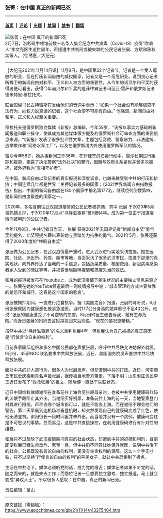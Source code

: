 ### 张菁：在中国 真正的新闻已死

---

#### [首页](../../../..?n13375484) &nbsp;|&nbsp; [评论](../../../../../epoch-comment?n13375484) &nbsp;|&nbsp; [专题](../../../../../epoch-special?n13375484) &nbsp;|&nbsp; [禁闻](../../../../../epoch-news?n13375484) &nbsp;|&nbsp; [禁书](../../../../../books?n13375484) &nbsp;|&nbsp; [翻墙](https://github.com/gfw-breaker/nogfw/blob/master/README.md?n13375484)


<div><img alt="张菁：在中国 真正的新闻已死" class="attachment-djy_600_400 size-djy_600_400 wp-post-image" src="https://i.epochtimes.com/assets/uploads/2021/02/2-9.jpg"/>
<div class="caption">
 2月7日，洛杉矶中领馆前数十名华人集会纪念中共病毒（Covid-19）疫情“吹哨人”李文亮医生逝世周年，声援遭中共判刑或被失踪的公民记者张展、方斌和陈秋实等人。（徐绣惠／大纪元）
</div></div><hr/><div class="post_content" id="artbody" itemprop="articleBody">
 <!-- article content begin -->
 <p>
  【大纪元2021年11月14日讯】11月8日，是中国第22个记者节。记者是一个受人尊敬的职业，但在打压新闻自由的威权国家，记者又是一个高危职业。说到良心记者所捍卫的新闻自由对和平、正义和人权方面的重要性，从今年的诺贝尔和平奖的获得者便可看出，获得今年诺贝尔和平奖的是菲律宾记者玛丽亚·雷萨和俄罗斯记者德米特里·穆拉托夫。
 </p>
 <p>
  联合国秘书长古特雷斯在发给他们的贺词中表示：“如果一个社会没有能够调查不法行为、向权力说真话的记者，这个社会便不可能有自由。” 他强调，新闻自由对和平、正义和人权至关重要。
 </p>
 <p>
  穆拉托夫是俄罗斯独立媒体《新报》总编辑，今年59岁，“该报以事实为基础的新闻报道和职业操守，使其成为其他媒体很少提及的俄罗斯社会可审查方面的重要信息来源。“《新报》发表了很多批评性文章，主题包括腐败、警察暴力、非法逮捕、选举欺诈和”网络水军工厂“，以及在俄罗斯境内外使用俄罗斯军队的情况。
 </p>
 <p>
  雷沙今年58岁，她从事新闻工作36年，在菲律宾的扫毒行动中，雷沙长期进行跟踪和报道，揭露了执法警察“法外处决”的罪行，因而与政府关系紧张并曾多次被捕，被外界称为“真相守护者”。
 </p>
 <p>
  在中国，新闻自由以及记者的真实报道和深度调查，也越来越受到中共的打压和排挤；中国连续几年都是世界上关押记者最多的国家；《2021世界新闻自由指数报告》指出，中国的新闻自由度在180个国家中排名第177名，继续位列倒数第四，是新闻自由度最差的国家之一。
 </p>
 <p>
  2020年，多名曾前往武汉报道疫情的公民记者被抓捕，其中
  <ok href="https://www.epochtimes.com/gb/tag/%E5%BC%A0%E5%B1%95.html">
   张展
  </ok>
  于2020年5月被抓捕关押，于2020年12月以“寻衅滋事罪”被判刑4年。成为第一位由于报道疫情而被判刑的公民记者。
 </p>
 <p>
  今年11月8日，中共记者日当天，
  <ok href="https://www.epochtimes.com/gb/tag/%E5%BC%A0%E5%B1%95.html">
   张展
  </ok>
  获得2021年无国界记者“新闻自由奖”勇气奖的提名，此奖项提名藉以表彰她与黑暗势力抗争的勇气。2021年5月，张展还获得了2020年度的“林昭自由奖”
 </p>
 <p>
  张展做为公民记者，在武汉疫情最严重时，进入武汉进行实地采访拍摄。她在医院、社区、派出所、药店、超市等地，当面采访了很多武汉市民，拍摄下那里的真实现状，向外界传达了当地的一手信息，包括蔬菜质量、核酸费用、新冠病毒感染者家人受到的骚扰等等，并揭露当局隐瞒疫情和抗疫失当的做法。
 </p>
 <p>
  张展的报道被发布在Youtube上，成为武汉疫情下民生状况的主要独立信息来源之一。张展在她的YouTube频道最后一则疫情报导中说：“城市管理的方式主要依靠的是恐吓和威吓，这真是这个国家的悲哀”。
 </p>
 <p>
  张展被拘押期间，一直进行绝食抗争。据《美国之音》报道，张展的哥哥说，8月份张展就因为健康恶化被紧急送医，当时177公分身高的她体重已不足40公斤。他说:“张展的健康遭受了不可逆转的损害。8月份时医生便告诉我，她有生命危险。”而近日张展的妈妈去监狱探视回来后则说，“现在的情况更糟糕。”
 </p>
 <p>
  虽然中共以“寻衅滋事罪”的名义重判张展4年，但张展认为自己被捕的真正原因是“行使言论自由的权利”。
 </p>
 <p>
  目前多家国际组织和多名中国公民都在声援张展，呼吁中共尽快允许她保外就医。9月份，45家NGO联名要求中共释放张展，近日，美国国务院发声要求中共尽快释放张展。
 </p>
 <p>
  面对中共的非人道行为，很多人为张展发声，但却遭到中共的打压。近日，河南商丘市民史庆梅用真名声援张展，据传被当地警方带走，下落不明；山东枣庄访民李玉近日发布了“救救张展”的推文，随后便一直处于失联状态。
 </p>
 <p>
  近日中国维权律师谢阳在准备前往上海会见张展母亲时，也被中共使用健康码红码的流氓手段阻止其外出。当谢阳买好机票，准备前往上海的前一天，当地警察登门对其进行阻挠，声称去哪个城市都可以，就是不能去上海。而在谢阳不理会他们的警告，第二天早晨到达机场准备登机时，却突然发现自己的健康码变成了红色，使他无法登机。谢阳很长一段时间里并未外出，而当地并没有一个病例，健康码变红是不可思议的事情。显而易见，这是中共直接操控，在利用健康码进行有针对性的维稳。
 </p>
 <p>
  张展只不过反映了武汉疫情期间真实的社会状态，却遭到中共的抓捕和判刑，目前即便张展已经生命垂危、奄奄一息，但中共仍不同意让她保外就医，说明中共治下的社会，公民既没有言论自由的权利，更没有生命权利的保障。这么一个手无寸铁，只不过坚持“行使言论自由的权利”的平民女子，就让中共恐惧到了极点。
 </p>
 <p>
  生活在中共治下，媒体必须听党的话，成为党的喉舌；媒体记者如果不听党的话，随之而来的，就是失去工作；而哪位记者一旦想要独立思考、独立报道，马上就会变成“异议人士”。所以很多人感叹：在中国，真正的新闻已死。
 </p>
 <p>
  责任编辑：莆山
 </p>
 <!-- article content end -->
 <div id="below_article_ad">
 </div>
</div>


---

原文链接（需翻墙）：https://www.epochtimes.com/gb/21/11/14/n13375484.htm